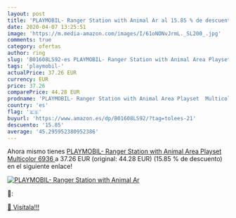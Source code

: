```yaml
---
layout: post
title: 'PLAYMOBIL- Ranger Station with Animal Ar al 15.85 % de descuento'
date: 2020-04-07 13:25:51
image: 'https://m.media-amazon.com/images/I/61oNONvJrmL._SL200_.jpg'
comments: true
category: ofertas
author: ring
slug: 'B01608LS92-es PLAYMOBIL- Ranger Station with Animal Area Playset...'
tags: 'playmobil-'
actualPrice: 37.26 EUR
currency: EUR
price: 37.26
comparePrice: 44.28 EUR
prodname: 'PLAYMOBIL- Ranger Station with Animal Area Playset  Multicolor  6936 '
country: 'es'
flag: '🇪🇸'
buyurl: 'https://www.amazon.es/dp/B01608LS92/?tag=tolees-21'
descuento: '15.85'
average: '45.295952380952386'
---
```


Ahora mismo tienes [PLAYMOBIL- Ranger Station with Animal Area Playset  Multicolor  6936 ](https://www.amazon.es/dp/B01608LS92/?tag=tolees-21) a 37.26 EUR (original: 44.28 EUR) (15.85 %  de descuento) en el siguiente enlace!

[![PLAYMOBIL- Ranger Station with Animal Ar](https://m.media-amazon.com/images/I/61oNONvJrmL._SL200_.jpg)](https://www.amazon.es/dp/B01608LS92/?tag=tolees-21)

🔎:


[🛒 Visítala!!!](https://www.amazon.es/dp/B01608LS92/?tag=tolees-21)
